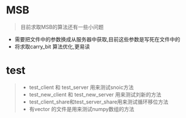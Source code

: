# MSB
> 目前求取MSB的算法还有一些小问题

- 需要把文件中的参数换成从服务器中获取,目前这些参数是写死在文件中的
- 将求取carry_bit 算法优化,更易读

# test
> - test_client 和 test_server 用来测试snoic方法
> - test_new_client 和 test_new_server  用来测试刘新的方法
> - test_client_share和test_server_share用来测试循环移位方法
> - 有vector 的文件是用来测试numpy数组的方法